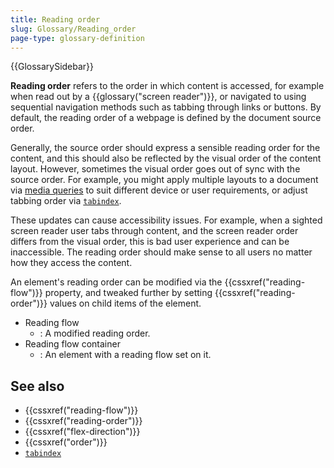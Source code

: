 ```yaml
---
title: Reading order
slug: Glossary/Reading_order
page-type: glossary-definition
---
```


{{GlossarySidebar}}

**Reading order** refers to the order in which content is accessed, for example when read out by a {{glossary("screen reader")}}, or navigated to using sequential navigation methods such as tabbing through links or buttons. By default, the reading order of a webpage is defined by the document source order.

Generally, the source order should express a sensible reading order for the content, and this should also be reflected by the visual order of the content layout. However, sometimes the visual order goes out of sync with the source order. For example, you might apply multiple layouts to a document via [media queries](/en-US/docs/Web/CSS/CSS_media_queries/Using_media_queries) to suit different device or user requirements, or adjust tabbing order via [`tabindex`](/en-US/docs/Web/HTML/Reference/Global_attributes/tabindex).

These updates can cause accessibility issues. For example, when a sighted screen reader user tabs through content, and the screen reader order differs from the visual order, this is bad user experience and can be inaccessible. The reading order should make sense to all users no matter how they access the content.

An element's reading order can be modified via the {{cssxref("reading-flow")}} property, and tweaked further by setting {{cssxref("reading-order")}} values on child items of the element.

- Reading flow
  - : A modified reading order.
- Reading flow container
  - : An element with a reading flow set on it.

## See also

- {{cssxref("reading-flow")}}
- {{cssxref("reading-order")}}
- {{cssxref("flex-direction")}}
- {{cssxref("order")}}
- [`tabindex`](/en-US/docs/Web/HTML/Reference/Global_attributes/tabindex)

